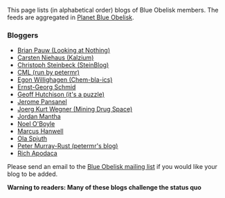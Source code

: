 This page lists (in alphabetical order) blogs of Blue Obelisk members. The feeds are aggregated in [Planet Blue Obelisk](http://cb.openmolecules.net/index.php?category=Blue%20Obelisk). 

### Bloggers

  * [Brian Pauw (Looking at Nothing)](http://www.lookingatnothing.com)
  * [Carsten Niehaus (Kalzium)](http://www.livejournal.com/users/cniehaus/)
  * [Christoph Steinbeck (SteinBlog)](http://www.steinbeck-molecular.de/steinblog/)
  * [CML (run by petermr)](http://wwmm.ch.cam.ac.uk/blogs/cml)
  * [Egon Willighagen (Chem-bla-ics)](https://chem-bla-ics.linkedchemistry.info/)
  * [Ernst-Georg Schmid](http://theplateisbad.blogspot.com)
  * [Geoff Hutchison (it's a puzzle)](http://geoffhutchison.net/blog/categories/blue-obelisk/)
  * [Jerome Pansanel](http://pansanel.blogspot.com)
  * [Joerg Kurt Wegner (Mining Drug Space)](http://miningdrugs.blogspot.com)
  * [Jordan Mantha](http://laserjock.wordpress.com/tag/chemistry/)
  * [Noel O'Boyle](http://baoilleach.blogspot.com)
  * [Marcus Hanwell](http://blog.cryos.net/categories/16-Chemistry)
  * [Ola Spjuth](http://bioclipse.blogspot.com)
  * [Peter Murray-Rust (petermr's blog)](https://blogs.ch.cam.ac.uk/pmr/)
  * [Rich Apodaca](https://depth-first.com/)

Please send an email to the [Blue Obelisk mailing list](Mailing_List) if you would like your blog to be added. 

**Warning to readers: Many of these blogs challenge the status quo**
